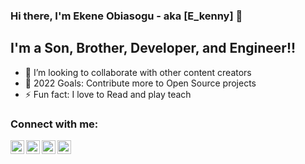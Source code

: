 
<!--
**E-kenny/E-kenny** is a ✨ _special_ ✨ repository because its `README.md` (this file) appears on your GitHub profile.

Here are some ideas to get you started:

- 🔭 I’m currently working on a wallet Application 
- 👯 I’m looking to collaborate on .NET project
- 🤔 I’m looking for help with job role
- 💬 Ask me about .NET
- 📫 How to reach me: +23407062341263
- 😄 Pronouns: ...
- ⚡ Fun fact: ...
-->

### Hi there, I'm Ekene Obiasogu - aka [E_kenny] 👋

## I'm a Son, Brother, Developer, and Engineer!!
- 👯 I’m looking to collaborate with other content creators
- 🥅 2022 Goals: Contribute more to Open Source projects
- ⚡ Fun fact: I love to Read and play teach

### Connect with me:
[<img align="left" alt="Ekenny | Twitter" width="22px" src="https://cdn.jsdelivr.net/npm/simple-icons@v3/icons/twitter.svg" />][twitter]
[<img align="left" alt="Ekenny | LinkedIn" width="22px" src="https://cdn.jsdelivr.net/npm/simple-icons@v3/icons/linkedin.svg" />][linkedin]
[<img align="left" alt="Ekenny | Instagram" width="22px" src="https://cdn.jsdelivr.net/npm/simple-icons@v3/icons/instagram.svg" />][instagram]
[<img align="left" alt="Ekenny | Facebook" width="22px" src="https://cdn.jsdelivr.net/npm/simple-icons@v3/icons/facebook.svg" />][facebook]
<br />


[twitter]: https://twitter.com/ekenny47
[instagram]: https://instagram.com/e_kenny47
[linkedin]: https://linkedin.com/in/ekenny47
[facebook]: https://facebook.com/obiasogu.ekene
